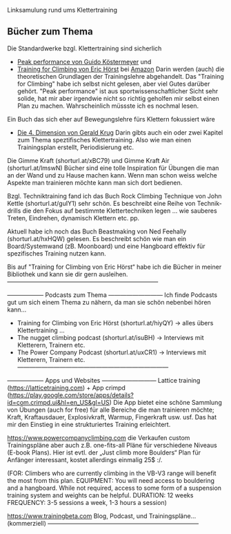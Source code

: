 Linksamulung rund ums Klettertraining

## Bücher zum Thema
Die Standardwerke bzgl. Klettertraining sind sicherlich
- [Peak performance von Guido Köstermeyer](https://www.amazon.de/Peak-Performance-Klettertechnik-Klettertraining-Z/dp/3945271215) und
- [Training for Climbing von Eric Hörst](https://trainingforclimbing.com/buy-books/training-for-climbing-3rd-edition-2016/) bei [Amazon](https://www.amazon.de/Training-Climbing-Definitive-Improving-Performance/dp/1493017616/ref=sr_1_1?crid=27S87BUF52J1D&keywords=training+for+climbing&qid=1640269863&s=books&sprefix=training+for+%2Cstripbooks%2C117&sr=1-1)
Darin werden (auch) die theoretischen Grundlagen der Trainingslehre abgehandelt. Das "Training for Climbing" habe ich selbst nicht gelesen, aber viel Gutes darüber gehört. "Peak performance" ist aus sportwissenschaftlicher Sicht sehr solide, hat mir aber irgendwie nicht so richtig geholfen mir selbst einen Plan zu machen. Wahrscheinlich müssste ich es nochmal lesen.

Ein Buch das sich eher auf Bewegungslehre fürs Klettern fokussiert wäre
 - [Die 4. Dimension von Gerald Krug](https://geoquest-shop.de/Die-4-Dimension)
Darin gibts auch ein oder zwei Kapitel zum Thema speztifisches Klettertraining. Also wie man einen Trainingsplan erstellt, Periodisierung etc.

Die Gimme Kraft (shorturl.at/xBC79) und Gimme Kraft Air (shorturl.at/lmswN) Bücher sind eine tolle Inspiration für Übungen die man an der Wand und zu Hause machen kann. Wenn man schon weiss welche Aspekte man trainieren möchte kann man sich dort bedienen.

Bzgl. Techniktraining fand ich das Buch Rock Climbing Technique von John Kettle (shorturl.at/guIY1) sehr schön. Es beschreibt eine Reihe von Technik-drills die den Fokus auf bestimmte Klettertechniken legen … wie sauberes Treten, Eindrehen, dynamisch Klettern etc. pp.

Aktuell habe ich noch das Buch Beastmaking von Ned Feehally (shorturl.at/hxHQW) gelesen. Es beschreibt schön wie man ein Board/Systemwand (zB. Moonboard) und eine Hangboard effektiv für spezifisches Training nutzen kann.

Bis auf "Training for Climbing von Eric Hörst“ habe ich die Bücher in meiner Bibliothek und kann sie dir gern ausleihen.
—————————————————————————

—————— Podcasts zum Thema —————————
Ich finde Podcasts gut um sich einem Thema zu nähern, da man sie schön nebenbei hören kann...

- Training for Climbing von Eric Hörst (shorturl.at/hiyQY) -> alles übers Klettertraining ...
- The nugget climbing podcast (shorturl.at/isuBH) -> Interviews mit Kletterern, Trainern etc.
- The Power Company Podcast (shorturl.at/uxCR1) -> Interviews mit Kletterern, Trainern etc.
—————————————————————————

—————— Apps und Websites —————————
Lattice training (https://latticetraining.com) + App crimpd (https://play.google.com/store/apps/details?id=com.crimpd.ui&hl=en_US&gl=US)
Die App bietet eine schöne Sammlung von Übungen (auch for free) für alle Bereiche die man trainieren möchte; Kraft, Kraftausdauer, Explosivkraft, Warmup, Fingerkraft usw. usf. Das hat mir den Einstieg in eine strukturiertes Training erleichtert.

https://www.powercompanyclimbing.com die Verkaufen custom Trainingspläne aber auch z.B. one-fits-all Pläne für verschiedene Niveaus (E-book Plans). Hier ist evtl. der „Just climb more Boulders“ Plan für Anfänger interessant, kostet allerdings einmalig 25$ :/. 

(FOR: Climbers who are currently climbing in the VB-V3 range will benefit the most from this plan. 
EQUIPMENT: You will need access to bouldering and a hangboard. While not required, access to some form of a suspension training system and weights can be helpful. 
DURATION: 12 weeks
FREQUENCY: 3-5 sessions a week, 1-3 hours a session)

https://www.trainingbeta.com Blog, Podcast, und Trainingspläne… (kommerziell)
—————————————————————————
